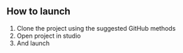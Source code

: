 ## How to launch

1. Clone the project using the suggested GitHub methods
2. Open project in studio
3. And launch